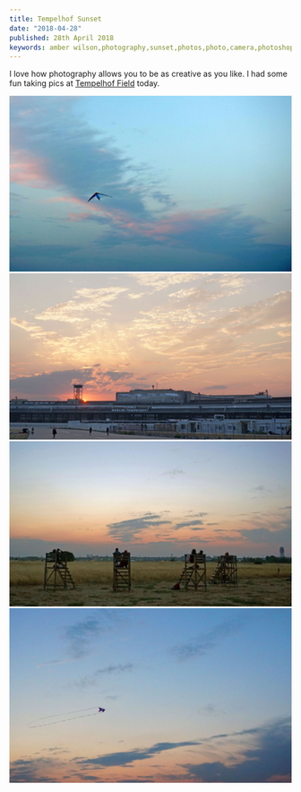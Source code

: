 ```yaml
---
title: Tempelhof Sunset
date: "2018-04-28"
published: 28th April 2018
keywords: amber wilson,photography,sunset,photos,photo,camera,photoshop,edited,tempelhof field,berlin,germany,tempelhofs
---
```


I love how photography allows you to be as creative as you like. I had some fun taking pics at [Tempelhof Field](https://en.wikipedia.org/wiki/Berlin_Tempelhof_Airport) today.

![Tempelhof field kite flying](img/field2.jpg)
![Tempelhof field airport and sunset](img/field3.jpg)
![Tempelhof field high chairs](img/field4.jpg)
![Tempelhof field kite flying](img/field5.jpg)